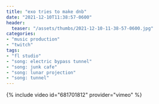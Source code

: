 ```yaml
---
title: "exo tries to make dnb"
date: "2021-12-10T11:38:57-0600"
header:
  teaser: "/assets/thumbs/2021-12-10-11-38-57-0600.jpg"
categories:
- "music production"
- "twitch"
tags:
- "fl studio"
- "song: electric bypass tunnel"
- "song: junk cafe"
- "song: lunar projection"
- "song: tunnel"
---
```

{% include video id="681701812" provider="vimeo" %}
